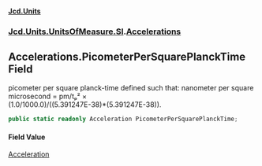 #### [Jcd.Units](index.md 'index')
### [Jcd.Units.UnitsOfMeasure.SI](Jcd.Units.UnitsOfMeasure.SI.md 'Jcd.Units.UnitsOfMeasure.SI').[Accelerations](Accelerations.md 'Jcd.Units.UnitsOfMeasure.SI.Accelerations')

## Accelerations.PicometerPerSquarePlanckTime Field

picometer per square planck-time defined such that: nanometer per square microsecond = pm/tₚ² ×  
(1.0/1000.0)/((5.391247E-38)*(5.391247E-38)).

```csharp
public static readonly Acceleration PicometerPerSquarePlanckTime;
```

#### Field Value
[Acceleration](Acceleration.md 'Jcd.Units.UnitTypes.Acceleration')